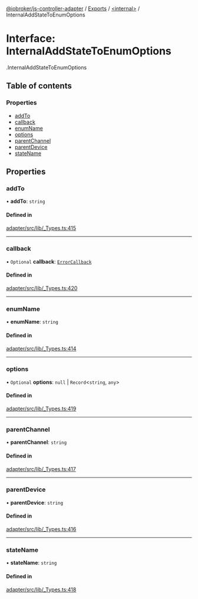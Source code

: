 [@iobroker/js-controller-adapter](../README.md) / [Exports](../modules.md) / [<internal\>](../modules/internal_.md) / InternalAddStateToEnumOptions

# Interface: InternalAddStateToEnumOptions

[<internal>](../modules/internal_.md).InternalAddStateToEnumOptions

## Table of contents

### Properties

- [addTo](internal_.InternalAddStateToEnumOptions.md#addto)
- [callback](internal_.InternalAddStateToEnumOptions.md#callback)
- [enumName](internal_.InternalAddStateToEnumOptions.md#enumname)
- [options](internal_.InternalAddStateToEnumOptions.md#options)
- [parentChannel](internal_.InternalAddStateToEnumOptions.md#parentchannel)
- [parentDevice](internal_.InternalAddStateToEnumOptions.md#parentdevice)
- [stateName](internal_.InternalAddStateToEnumOptions.md#statename)

## Properties

### addTo

• **addTo**: `string`

#### Defined in

[adapter/src/lib/_Types.ts:415](https://github.com/ioBroker/ioBroker.js-controller/blob/e9518edb/packages/adapter/src/lib/_Types.ts#L415)

___

### callback

• `Optional` **callback**: [`ErrorCallback`](../modules/internal_.md#errorcallback)

#### Defined in

[adapter/src/lib/_Types.ts:420](https://github.com/ioBroker/ioBroker.js-controller/blob/e9518edb/packages/adapter/src/lib/_Types.ts#L420)

___

### enumName

• **enumName**: `string`

#### Defined in

[adapter/src/lib/_Types.ts:414](https://github.com/ioBroker/ioBroker.js-controller/blob/e9518edb/packages/adapter/src/lib/_Types.ts#L414)

___

### options

• `Optional` **options**: ``null`` \| `Record`<`string`, `any`\>

#### Defined in

[adapter/src/lib/_Types.ts:419](https://github.com/ioBroker/ioBroker.js-controller/blob/e9518edb/packages/adapter/src/lib/_Types.ts#L419)

___

### parentChannel

• **parentChannel**: `string`

#### Defined in

[adapter/src/lib/_Types.ts:417](https://github.com/ioBroker/ioBroker.js-controller/blob/e9518edb/packages/adapter/src/lib/_Types.ts#L417)

___

### parentDevice

• **parentDevice**: `string`

#### Defined in

[adapter/src/lib/_Types.ts:416](https://github.com/ioBroker/ioBroker.js-controller/blob/e9518edb/packages/adapter/src/lib/_Types.ts#L416)

___

### stateName

• **stateName**: `string`

#### Defined in

[adapter/src/lib/_Types.ts:418](https://github.com/ioBroker/ioBroker.js-controller/blob/e9518edb/packages/adapter/src/lib/_Types.ts#L418)
